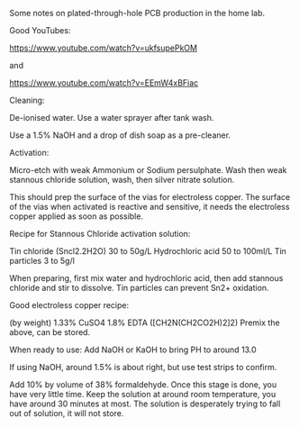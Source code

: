 Some notes on plated-through-hole PCB production in the home lab.

Good YouTubes:

https://www.youtube.com/watch?v=ukfsupePkOM

and

https://www.youtube.com/watch?v=EEmW4xBFiac

Cleaning:

De-ionised water. Use a water sprayer after tank wash. 

Use a 1.5% NaOH and a drop of dish soap as a pre-cleaner.

Activation:

Micro-etch with weak Ammonium or Sodium persulphate. Wash then weak stannous chloride solution, wash, then silver nitrate solution.

This should prep the surface of the vias for electroless copper. 
The surface of the vias when activated is reactive and sensitive,  it needs the electroless copper applied as soon as possible.

Recipe for Stannous Chloride activation solution:

Tin chloride (Sncl2.2H2O) 30 to 50g/L
Hydrochloric acid 50 to 100ml/L
Tin particles 3 to 5g/l

When preparing, first mix water and hydrochloric acid, then add stannous chloride and stir to dissolve. Tin particles can prevent Sn2+ oxidation.

Good electroless copper recipe:

(by weight)
1.33% CuSO4
1.8% EDTA  ([CH2N(CH2CO2H)2]2)
Premix the above, can be stored.

When ready to use:
Add NaOH or KaOH to bring PH to around 13.0

If using NaOH, around 1.5% is about right, but use test strips to confirm.

Add 10% by volume of 38% formaldehyde. Once this stage is done, you have very little time. 
Keep the solution at around room temperature, you have around 30 minutes at most. 
The solution is desperately trying to fall out of solution, it will not store.

